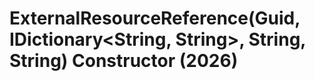 # ExternalResourceReference(Guid, IDictionary<String, String>, String, String) Constructor (2026)

﻿